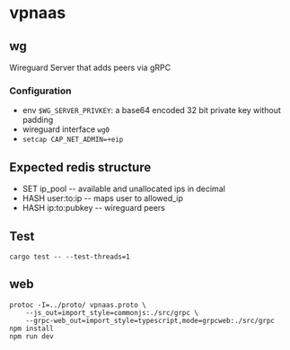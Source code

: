 # vpnaas

## wg

Wireguard Server that adds peers via gRPC

### Configuration

- env `$WG_SERVER_PRIVKEY`: a base64 encoded 32 bit private key without padding
- wireguard interface `wg0`
- `setcap CAP_NET_ADMIN=+eip`

## Expected redis structure

- SET ip_pool -- available and unallocated ips in decimal
- HASH user:to:ip -- maps user to allowed_ip
- HASH ip:to:pubkey -- wireguard peers

## Test

    cargo test -- --test-threads=1

## web

    protoc -I=../proto/ vpnaas.proto \
        --js_out=import_style=commonjs:./src/grpc \
        --grpc-web_out=import_style=typescript,mode=grpcweb:./src/grpc
    npm install
    npm run dev
